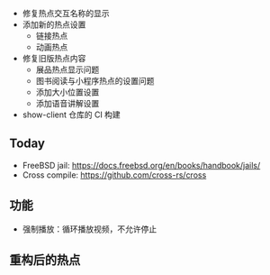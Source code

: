 - 修复热点交互名称的显示
- 添加新的热点设置
	- 链接热点
	- 动画热点
- 修复旧版热点内容
	- 展品热点显示问题
	- 图书阅读与小程序热点的设置问题
	- 添加大小位置设置
	- 添加语音讲解设置
- show-client 仓库的 CI 构建

## Today

- FreeBSD jail: https://docs.freebsd.org/en/books/handbook/jails/
- Cross compile: https://github.com/cross-rs/cross

## 功能

- 强制播放：循环播放视频，不允许停止

## 重构后的热点